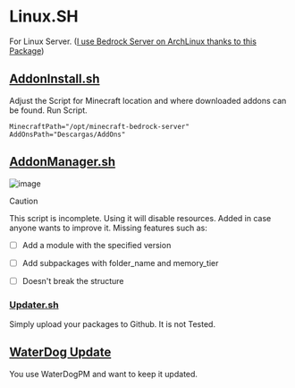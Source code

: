 # Linux.SH 
For Linux Server. ([I use Bedrock Server on ArchLinux thanks to this Package](https://aur.archlinux.org/packages/minecraft-bedrock-server))


## [AddonInstall.sh](https://github.com/weskerty/BedrockAddonInstaller/blob/master/BedrockAddonInstall.sh)
Adjust the Script for Minecraft location and where downloaded addons can be found. Run Script.

```
MinecraftPath="/opt/minecraft-bedrock-server" 
AddOnsPath="Descargas/AddOns"
```

## [AddonManager.sh](https://github.com/weskerty/BedrockAddonInstaller/blob/master/BedrockAddonManager.sh)
![image](https://github.com/user-attachments/assets/c15e2d55-278b-4e5d-b70c-026fa331b33b)

> [!CAUTION]
> This script is incomplete. Using it will disable resources. Added in case anyone wants to improve it.
Missing features such as:
- [ ] Add a module with the specified version
- [ ] Add subpackages with folder_name and memory_tier
- [ ] Doesn't break the structure


### [Updater.sh](https://github.com/weskerty/BedrockAddonInstaller/blob/master/Updater.sh)
  Simply upload your packages to Github. It is not Tested.
  

## [WaterDog Update](https://github.com/weskerty/WaterdogPEUpdater)
  You use WaterDogPM and want to keep it updated.



